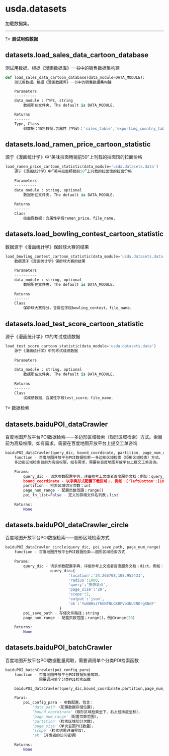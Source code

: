 # usda.datasets

加载数据集。

---

?> __测试用假数据__

## datasets.load_sales_data_cartoon_database

测试用数据。根据《漫画数据库》一书中的销售数据集构建

```python
def load_sales_data_cartoon_database(data_module=DATA_MODULE):
    测试用数据。根据《漫画数据库》一书中的销售数据集构建

    Parameters
    ----------
    data_module : TYPE, string
        数据所在文件夹. The default is DATA_MODULE.

    Returns
    -------
    Type, Class
        假数据：销售数据.含属性（字段）：'sales_table','exporting_country_table','sale_details_table','commodity_table'
```

## datasets.load_ramen_price_cartoon_statistic

源于《漫画统计学》中“美味拉面畅销前50”上刊载的拉面馆的拉面价格

```python
load_ramen_price_cartoon_statistic(data_module='usda.datasets.data')
    源于《漫画统计学》中“美味拉面畅销前50”上刊载的拉面馆的拉面价格    
    
    Parameters
    ----------
    data_module : string, optional
        数据所在文件夹. The default is DATA_MODULE.
    
    Returns
    -------
    Class
        拉面假数据：含属性字段ramen_price，file_name.
```

## datasets.load_bowling_contest_cartoon_statistic

数据源于《漫画统计学》保龄球大赛的结果

```python
load_bowling_contest_cartoon_statistic(data_module='usda.datasets.data')
    数据源于《漫画统计学》保龄球大赛的结果
    
    Parameters
    ----------
    data_module : string, optional
        数据所在文件夹. The default is DATA_MODULE.
    
    Returns
    -------
    Class
        保龄球大赛得分，含属性字段bowling_contest，file_name.
```

## datasets.load_test_score_cartoon_statistic

源于《漫画统计学》中的考试成绩数据

```python
load_test_score_cartoon_statistic(data_module='usda.datasets.data')
    源于《漫画统计学》中的考试成绩数据
    
    Parameters
    ----------
    data_module : string, optional
        数据所在文件夹. The default is DATA_MODULE.
    
    Returns
    -------
    Class
        试成绩数据，含属性字段test_score，file_name.
```

?> 数据检索

## datasets.baiduPOI_dataCrawler

百度地图开放平台POI数据检索——多边形区域检索（矩形区域检索）方式。索目前为高级权限，如有需求，需要在百度地图开放平台上提交工单咨询

```python
baiduPOI_dataCrawler(query_dic, bound_coordinate, partition, page_num_range, poi_fn_list=False)
    function - 百度地图开放平台POI数据检索——多边形区域检索（矩形区域检索）方式。
    多边形区域检索目前为高级权限，如有需求，需要在百度地图开放平台上提交工单咨询。    
    
    Params:
        query_dic - 请求参数配置字典，详细参考上文或者百度服务文档；例如：query_dic={'query':'旅游景点','page_size':'20','scope':2, 'ak':从百度地图开放平台申请' }
        bound_coordinate - 以字典形式配置下载区域；，例如：{'leftBottom':[108.776852,34.186027],'rightTop':[109.129275,34.382171]}
        partition - 检索区域切分次数；int
        page_num_range - 配置页数范围；range()
        poi_fn_list=False - 定义的存储文件名列表；list
        
    Returns:
        None
```

## datasets.baiduPOI_dataCrawler_circle

百度地图开放平台POI数据检索——圆形区域检索方式

```python 
baiduPOI_dataCrawler_circle(query_dic, poi_save_path, page_num_range)
    function - 百度地图开放平台POI数据检索——圆形区域检索方式
    
    Params:
        query_dic - 请求参数配置字典，详细参考上文或者百度服务文档；dict，例如：
                    query_dic={
                            'location':'34.265708,108.953431',
                            'radius':1000,
                            'query':'旅游景点',   
                            'page_size':'20',
                            'scope':2, 
                            'output':'json',
                            'ak':'YuN8HxzYhGNfNLGX0FVo3NU3NOrgSNdF'        
                        } 
        poi_save_path - 存储文件路径；string
        page_num_range - 配置页数范围；range()，例如range(20)
        
    Returns:
        None
```

## datasets.baiduPOI_batchCrawler

百度地图开放平台POI数据批量爬取，需要调用单个分类POI检索函数

```python
baiduPOI_batchCrawler(poi_config_para)
    function - 百度地图开放平台POI数据批量爬取，
               需要调用单个分类POI检索函数 

    baiduPOI_dataCrawler(query_dic,bound_coordinate,partition,page_num_range,poi_fn_list=False)
    
    Paras:
        poi_config_para - 参数配置，包含：
            'data_path'（配置数据存储位置），
            'bound_coordinate'（矩形区域检索坐下、右上经纬度坐标），
            'page_num_range'（配置页数范围），
            'partition'（检索区域切分次数），
            'page_size'（单次召回POI数量），
            'scope'（检索结果详细程度），
            'ak'（开发者的访问密钥）
            
    Returns:
        None
```

